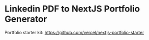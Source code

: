 # Linkedin PDF to NextJS Portfolio Generator

Portfolio starter kit: https://github.com/vercel/nextjs-portfolio-starter
